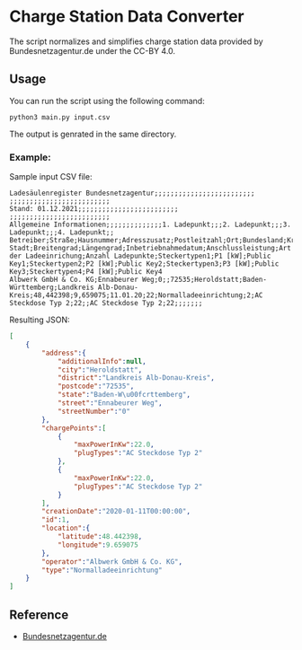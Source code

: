 # Charge Station Data Converter

The script normalizes and simplifies charge station data provided by Bundesnetzagentur.de under the CC-BY 4.0.

## Usage

You can run the script using the following command:

```console
python3 main.py input.csv
```

The output is genrated in the same directory.

### Example:
Sample input CSV file:
```csv
Ladesäulenregister Bundesnetzagentur;;;;;;;;;;;;;;;;;;;;;;;;;
;;;;;;;;;;;;;;;;;;;;;;;;;
Stand: 01.12.2021;;;;;;;;;;;;;;;;;;;;;;;;;
;;;;;;;;;;;;;;;;;;;;;;;;;
Allgemeine Informationen;;;;;;;;;;;;;;1. Ladepunkt;;;2. Ladepunkt;;;3. Ladepunkt;;;4. Ladepunkt;;
Betreiber;Straße;Hausnummer;Adresszusatz;Postleitzahl;Ort;Bundesland;Kreis/kreisfreie Stadt;Breitengrad;Längengrad;Inbetriebnahmedatum;Anschlussleistung;Art der Ladeeinrichung;Anzahl Ladepunkte;Steckertypen1;P1 [kW];Public Key1;Steckertypen2;P2 [kW];Public Key2;Steckertypen3;P3 [kW];Public Key3;Steckertypen4;P4 [kW];Public Key4
Albwerk GmbH & Co. KG;Ennabeurer Weg;0;;72535;Heroldstatt;Baden-Württemberg;Landkreis Alb-Donau-Kreis;48,442398;9,659075;11.01.20;22;Normalladeeinrichtung;2;AC Steckdose Typ 2;22;;AC Steckdose Typ 2;22;;;;;;;
```

Resulting JSON:
```json
[
    {
        "address":{
            "additionalInfo":null,
            "city":"Heroldstatt",
            "district":"Landkreis Alb-Donau-Kreis",
            "postcode":"72535",
            "state":"Baden-W\u00fcrttemberg",
            "street":"Ennabeurer Weg",
            "streetNumber":"0"
        },
        "chargePoints":[
            {
                "maxPowerInKw":22.0,
                "plugTypes":"AC Steckdose Typ 2"
            },
            {
                "maxPowerInKw":22.0,
                "plugTypes":"AC Steckdose Typ 2"
            }
        ],
        "creationDate":"2020-01-11T00:00:00",
        "id":1,
        "location":{
            "latitude":48.442398,
            "longitude":9.659075
        },
        "operator":"Albwerk GmbH & Co. KG",
        "type":"Normalladeeinrichtung"
    }
]
```

## Reference

- [Bundesnetzagentur.de](https://www.bundesnetzagentur.de/DE/Sachgebiete/ElektrizitaetundGas/Unternehmen_Institutionen/E-Mobilitaet/start.html)